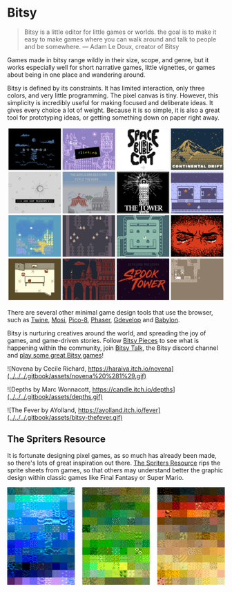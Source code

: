 # Bitsy

> Bitsy is a little editor for little games or worlds. the goal is to make it easy to make games where you can walk around and talk to people and be somewhere. — Adam Le Doux, creator of Bitsy

Games made in bitsy range wildly in their size, scope, and genre, but it works especially well for short narrative games, little vignettes, or games about being in one place and wandering around. 

Bitsy is defined by its constraints. It has limited interaction, only three colors, and very little programming. The pixel canvas is tiny. However, this simplicity is incredibly useful for making focused and deliberate ideas. It gives every choice a lot of weight. Because it is so simple, it is also a great tool for prototyping ideas, or getting something down on paper right away. 

![](../../../.gitbook/assets/bitsybest.png)

There are several other minimal game design tools that use the browser, such as [Twine](https://twinery.org/), [Mosi](https://zenzoa.itch.io/mosi), [Pico-8](https://www.lexaloffle.com/pico-8.php), [Phaser](https://phaser.io/), [Gdevelop](https://gdevelop-app.com/) and [Babylon](https://www.babylonjs.com/games/). 

Bitsy is nurturing creatives around the world, and spreading the joy of games, and game-driven stories. Follow [Bitsy Pieces](https://twitter.com/bitsypcs) to see what is happening within the community, join [Bitsy Talk](https://discordapp.com/invite/9rAjhtr), the Bitsy discord channel and [play some great Bitsy games](https://itch.io/games/top-rated/tag-bitsy)!

![Novena by Cecile Richard, https://haraiva.itch.io/novena](../../../.gitbook/assets/novena%20%281%29.gif)

![Depths by Marc Wonnacott, https://candle.itch.io/depths](../../../.gitbook/assets/depths.gif)

![The Fever by AYolland, https://ayolland.itch.io/fever](../../../.gitbook/assets/bitsy-thefever.gif)

## The Spriters Resource

It is fortunate designing pixel games, as so much has already been made, so there's lots of great inspiration out there. [The Spriters Resource](https://www.spriters-resource.com/) rips the sprite sheets from games, so that others may understand better the graphic design within classic games like Final Fantasy or Super Mario.

![Tilescapes by Jonas Johansson](../../../.gitbook/assets/tilescapes.jpg)

